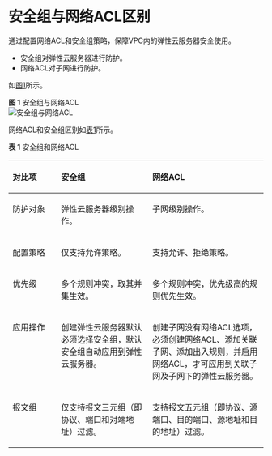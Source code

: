 # 安全组与网络ACL区别<a name="zh-cn_topic_0052003963"></a>

通过配置网络ACL和安全组策略，保障VPC内的弹性云服务器安全使用。

-   安全组对弹性云服务器进行防护。
-   网络ACL对子网进行防护。

如[图1](#fig151401249216)所示。

**图 1**  安全组与网络ACL<a name="fig151401249216"></a>  
![](figures/安全组与网络ACL.png "安全组与网络ACL")

网络ACL和安全组区别如[表1](#table53053071174845)所示。

**表 1**  安全组和网络ACL

<a name="table53053071174845"></a>
<table><thead align="left"><tr id="row63488302174845"><th class="cellrowborder" valign="top" width="18.990000000000002%" id="mcps1.2.4.1.1"><p id="p16252192132814"><a name="p16252192132814"></a><a name="p16252192132814"></a>对比项</p>
</th>
<th class="cellrowborder" valign="top" width="35.8%" id="mcps1.2.4.1.2"><p id="p44965011174845"><a name="p44965011174845"></a><a name="p44965011174845"></a>安全组</p>
</th>
<th class="cellrowborder" valign="top" width="45.21%" id="mcps1.2.4.1.3"><p id="p18287275174845"><a name="p18287275174845"></a><a name="p18287275174845"></a>网络ACL</p>
</th>
</tr>
</thead>
<tbody><tr id="row30367752174845"><td class="cellrowborder" valign="top" width="18.990000000000002%" headers="mcps1.2.4.1.1 "><p id="p425252102818"><a name="p425252102818"></a><a name="p425252102818"></a>防护对象</p>
</td>
<td class="cellrowborder" valign="top" width="35.8%" headers="mcps1.2.4.1.2 "><p id="p43868882174845"><a name="p43868882174845"></a><a name="p43868882174845"></a>弹性云服务器级别操作。</p>
</td>
<td class="cellrowborder" valign="top" width="45.21%" headers="mcps1.2.4.1.3 "><p id="p63718581174845"><a name="p63718581174845"></a><a name="p63718581174845"></a>子网级别操作。</p>
</td>
</tr>
<tr id="row36596319174845"><td class="cellrowborder" valign="top" width="18.990000000000002%" headers="mcps1.2.4.1.1 "><p id="p9252182132813"><a name="p9252182132813"></a><a name="p9252182132813"></a>配置策略</p>
</td>
<td class="cellrowborder" valign="top" width="35.8%" headers="mcps1.2.4.1.2 "><p id="p11511833174845"><a name="p11511833174845"></a><a name="p11511833174845"></a>仅支持允许策略。</p>
</td>
<td class="cellrowborder" valign="top" width="45.21%" headers="mcps1.2.4.1.3 "><p id="p60043263174845"><a name="p60043263174845"></a><a name="p60043263174845"></a>支持允许、拒绝策略。</p>
</td>
</tr>
<tr id="row3518463174845"><td class="cellrowborder" valign="top" width="18.990000000000002%" headers="mcps1.2.4.1.1 "><p id="p3252321102813"><a name="p3252321102813"></a><a name="p3252321102813"></a>优先级</p>
</td>
<td class="cellrowborder" valign="top" width="35.8%" headers="mcps1.2.4.1.2 "><p id="p16560083174845"><a name="p16560083174845"></a><a name="p16560083174845"></a>多个规则冲突，取其并集生效。</p>
</td>
<td class="cellrowborder" valign="top" width="45.21%" headers="mcps1.2.4.1.3 "><p id="p66298376174845"><a name="p66298376174845"></a><a name="p66298376174845"></a>多个规则冲突，优先级高的规则优先生效。</p>
</td>
</tr>
<tr id="row59814478174845"><td class="cellrowborder" valign="top" width="18.990000000000002%" headers="mcps1.2.4.1.1 "><p id="p14252172117284"><a name="p14252172117284"></a><a name="p14252172117284"></a>应用操作</p>
</td>
<td class="cellrowborder" valign="top" width="35.8%" headers="mcps1.2.4.1.2 "><p id="p13134583174845"><a name="p13134583174845"></a><a name="p13134583174845"></a>创建弹性云服务器默认必须选择安全组，默认安全组自动应用到弹性云服务器。</p>
</td>
<td class="cellrowborder" valign="top" width="45.21%" headers="mcps1.2.4.1.3 "><p id="p57268308174845"><a name="p57268308174845"></a><a name="p57268308174845"></a>创建子网没有网络ACL选项，必须创建网络ACL、添加关联子网、添加出入规则，并启用网络ACL，才可应用到关联子网及子网下的弹性云服务器。</p>
</td>
</tr>
<tr id="row3289418310534"><td class="cellrowborder" valign="top" width="18.990000000000002%" headers="mcps1.2.4.1.1 "><p id="p82520212284"><a name="p82520212284"></a><a name="p82520212284"></a>报文组</p>
</td>
<td class="cellrowborder" valign="top" width="35.8%" headers="mcps1.2.4.1.2 "><p id="p4718316010534"><a name="p4718316010534"></a><a name="p4718316010534"></a>仅支持报文三元组（即协议、端口和对端地址）过滤。</p>
</td>
<td class="cellrowborder" valign="top" width="45.21%" headers="mcps1.2.4.1.3 "><p id="p6373958110534"><a name="p6373958110534"></a><a name="p6373958110534"></a>支持报文五元组（即协议、源端口、目的端口、源地址和目的地址）过滤。</p>
</td>
</tr>
</tbody>
</table>

